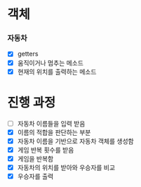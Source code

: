 # 객체

### 자동차

- [x] getters
- [x] 움직이거나 멈추는 메소드
- [x] 현재의 위치를 출력하는 메소드

# 진행 과정

- [ ] 자동차 이름들을 입력 받음
- [x] 이름의 적합을 판단하는 부분
- [x] 자동차 이름을 기반으로 자동차 객체를 생성함
- [x] 게임 반복 횟수를 받음
- [x] 게임을 반복함
- [x] 자동차의 위치를 받아와 우승자를 비교
- [x] 우승자를 출력

